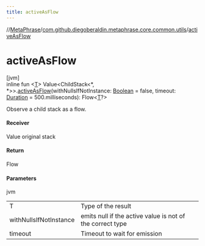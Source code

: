 ```yaml
---
title: activeAsFlow
---
```

//[MetaPhrase](../../index.html)/[com.github.diegoberaldin.metaphrase.core.common.utils](index.html)/[activeAsFlow](active-as-flow.html)



# activeAsFlow



[jvm]\
inline fun &lt;[T](active-as-flow.html)&gt; Value&lt;ChildStack&lt;*, *&gt;&gt;.[activeAsFlow](active-as-flow.html)(withNullsIfNotInstance: [Boolean](https://kotlinlang.org/api/latest/jvm/stdlib/kotlin/-boolean/index.html) = false, timeout: [Duration](https://kotlinlang.org/api/latest/jvm/stdlib/kotlin.time/-duration/index.html) = 500.milliseconds): Flow&lt;[T](active-as-flow.html)?&gt;



Observe a child stack as a flow.



#### Receiver



Value original stack



#### Return



Flow



#### Parameters


jvm

| | |
|---|---|
| T | Type of the result |
| withNullsIfNotInstance | emits null if the active value is not of the correct type |
| timeout | Timeout to wait for emission |




